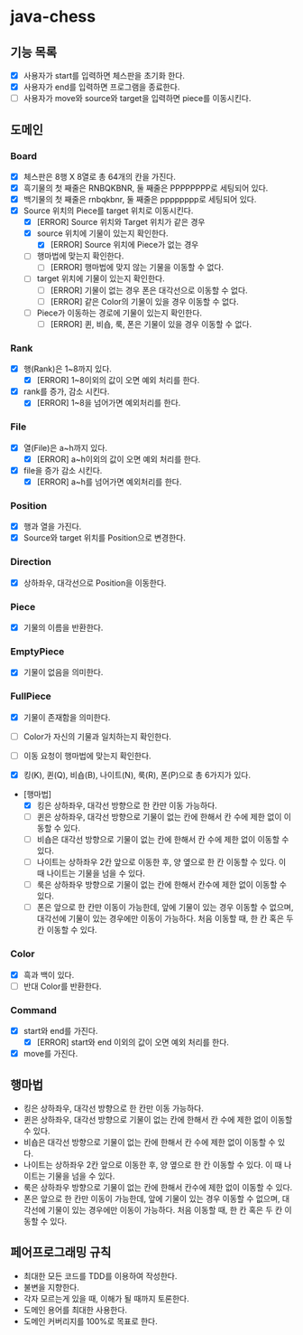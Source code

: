 # java-chess

## 기능 목록
- [x] 사용자가 start를 입력하면 체스판을 초기화 한다.
- [x] 사용자가 end를 입력하면 프로그램을 종료한다.
- [ ] 사용자가 move와 source와 target을 입력하면 piece를 이동시킨다.

## 도메인

### Board
- [x] 체스판은 8행 X 8열로 총 64개의 칸을 가진다.
- [x] 흑기물의 첫 째줄은 RNBQKBNR, 둘 째줄은 PPPPPPPP로 세팅되어 있다.
- [x] 백기물의 첫 째줄은 rnbqkbnr, 둘 째줄은 pppppppp로 세팅되어 있다.
- [x] Source 위치의 Piece를 target 위치로 이동시킨다.
    - [x] [ERROR] Source 위치와 Target 위치가 같은 경우
  - [x] source 위치에 기물이 있는지 확인한다.
    - [x] [ERROR] Source 위치에 Piece가 없는 경우
  - [ ] 행마법에 맞는지 확인한다.
    - [ ] [ERROR] 행마법에 맞지 않는 기물을 이동할 수 없다.
  - [ ] target 위치에 기물이 있는지 확인한다.
    - [ ] [ERROR] 기물이 없는 경우 폰은 대각선으로 이동할 수 없다.
    - [ ] [ERROR] 같은 Color의 기물이 있을 경우 이동할 수 없다.  
  - [ ] Piece가 이동하는 경로에 기물이 있는지 확인한다.
    - [ ] [ERROR] 퀸, 비숍, 룩, 폰은 기물이 있을 경우 이동할 수 없다.

### Rank
- [x] 행(Rank)은 1~8까지 있다.
    - [x] [ERROR] 1~8이외의 값이 오면 예외 처리를 한다.
- [x] rank를 증가, 감소 시킨다.
  - [x] [ERROR] 1~8을 넘어가면 예외처리를 한다. 

### File
- [x] 열(File)은 a~h까지 있다.
    - [x] [ERROR] a~h이외의 값이 오면 예외 처리를 한다.
- [x] file을 증가 감소 시킨다.
  - [x] [ERROR] a~h를 넘어가면 예외처리를 한다.

### Position
- [x] 행과 열을 가진다.
- [x] Source와 target 위치를 Position으로 변경한다.

### Direction
- [x] 상하좌우, 대각선으로 Position을 이동한다.

### Piece
- [x] 기물의 이름을 반환한다.

### EmptyPiece
- [x] 기물이 없음을 의미한다.   

### FullPiece 
- [x] 기물이 존재함을 의미한다.
- [ ] Color가 자신의 기물과 일치하는지 확인한다.
- [ ] 이동 요청이 행마법에 맞는지 확인한다.
  
- [x] 킹(K), 퀸(Q), 비숍(B), 나이트(N), 룩(R), 폰(P)으로 총 6가지가 있다.
- [행마법]
  - [x] 킹은 상하좌우, 대각선 방향으로 한 칸만 이동 가능하다.
  - [ ] 퀸은 상하좌우, 대각선 방향으로 기물이 없는 칸에 한해서 칸 수에 제한 없이 이동할 수 있다.
  - [ ] 비숍은 대각선 방향으로 기물이 없는 칸에 한해서 칸 수에 제한 없이 이동할 수 있다.
  - [ ] 나이트는 상하좌우 2칸 앞으로 이동한 후, 양 옆으로 한 칸 이동할 수 있다. 이 때 나이트는 기물을 넘을 수 있다.
  - [ ] 룩은 상하좌우 방향으로 기물이 없는 칸에 한해서 칸수에 제한 없이 이동할 수 있다.
  - [ ] 폰은 앞으로 한 칸만 이동이 가능한데, 앞에 기물이 있는 경우 이동할 수 없으며, 대각선에 기물이 있는 경우에만 이동이 가능하다.
    처음 이동할 때, 한 칸 혹은 두 칸 이동할 수 있다.
    
### Color
- [x] 흑과 백이 있다.
- [ ] 반대 Color를 반환한다.

### Command
- [x] start와 end를 가진다.
    - [x] [ERROR] start와 end 이외의 값이 오면 예외 처리를 한다.
- [x] move를 가진다.

## 행마법
- 킹은 상하좌우, 대각선 방향으로 한 칸만 이동 가능하다.
- 퀸은 상하좌우, 대각선 방향으로 기물이 없는 칸에 한해서 칸 수에 제한 없이 이동할 수 있다.
- 비숍은 대각선 방향으로 기물이 없는 칸에 한해서 칸 수에 제한 없이 이동할 수 있다.
- 나이트는 상하좌우 2칸 앞으로 이동한 후, 양 옆으로 한 칸 이동할 수 있다. 이 때 나이트는 기물을 넘을 수 있다.
- 룩은 상하좌우 방향으로 기물이 없는 칸에 한해서 칸수에 제한 없이 이동할 수 있다.
- 폰은 앞으로 한 칸만 이동이 가능한데, 앞에 기물이 있는 경우 이동할 수 없으며, 대각선에 기물이 있는 경우에만 이동이 가능하다.
  처음 이동할 때, 한 칸 혹은 두 칸 이동할 수 있다.
    
## 페어프로그래밍 규칙
- 최대한 모든 코드를 TDD를 이용하여 작성한다.
- 불변을 지향한다.
- 각자 모르는게 있을 때, 이해가 될 때까지 토론한다.
- 도메인 용어를 최대한 사용한다.
- 도메인 커버리지를 100%로 목표로 한다.
